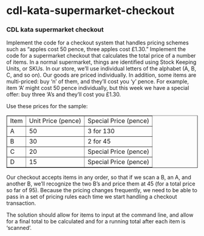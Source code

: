 # cdl-kata-supermarket-checkout
### CDL kata supermarket checkout

Implement the code for a checkout system that handles pricing schemes such as “apples cost 50 pence, three apples cost £1.30.”
Implement the code for a supermarket checkout that calculates the total price of a number of items. In a normal supermarket, things are identified using Stock Keeping Units, or SKUs. In our store, we’ll use individual letters of the alphabet (A, B, C, and so on). Our goods are priced individually. In addition, some items are multi-priced: buy ‘n’ of them, and they’ll cost you ‘y’ pence. For example, item ‘A’ might cost 50 pence individually, but this week we have a special offer: buy three ‘A’s and they’ll cost you £1.30.

Use these prices for the sample:
<table border="1">
    <tr>
        <td>
            Item
        </td>
        <td>
            Unit Price (pence)
        </td>
        <td>
            Special Price (pence)
        </td>
    </tr>
    <tr>
        <td>
            A
        </td>
        <td>
            50
        </td>
        <td>
            3 for 130
        </td>
    </tr>
    <tr>
        <td>
            B
        </td>
        <td>
            30
        </td>
        <td>
            2 for 45
        </td>
    </tr>
    <tr>
        <td>
            C
        </td>
        <td>
            20
        </td>
        <td>
            Special Price (pence)
        </td>
    </tr>
    <tr>
        <td>
            D
        </td>
        <td>
            15
        </td>
        <td>
            Special Price (pence)
        </td>
    </tr>
</table>

Our checkout accepts items in any order, so that if we scan a B, an A, and another B, we’ll recognize the two B’s and price them at 45 (for a total price so far of 95). Because the pricing changes frequently, we need to be able to pass in a set of pricing rules each time we start handling a checkout transaction.

The solution should allow for items to input at the command line, and allow for a final total to be calculated and for a running total after each item is ‘scanned’.
